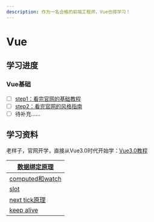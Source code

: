 ```yaml
---
description: 作为一名合格的前端工程师，Vue也得学习！
---
```


# Vue

## 学习进度

### Vue基础

* [ ] [step1：看完官网的基础教程](https://v3.cn.vuejs.org/guide/introduction.html)
* [ ] [step2：看完官网的风格指南](https://v3.cn.vuejs.org/style-guide/)
* [ ] 待补充……

## 学习资料

老样子，官网开学，直接从Vue3.0时代开始学：[Vue3.0教程](https://v3.cn.vuejs.org/guide/introduction.html#vue-js-%E6%98%AF%E4%BB%80%E4%B9%88)

| [数据绑定原理](https://juejin.cn/post/6844903869730799629)                   |
| ---------------------------------------------------------------------- |
| [computed和watch](https://www.cnblogs.com/tugenhua0707/p/11760466.html) |
| [slot](https://juejin.cn/post/6844903927129849864)                     |
| [next tick原理](https://www.cnblogs.com/leiting/p/13174545.html)         |
| [keep alive](https://juejin.cn/post/6844903950886371342)               |
